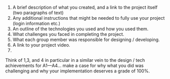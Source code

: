 1. A brief description of what you created, and a link to the project itself (two paragraphs of text)
2. Any additional instructions that might be needed to fully use your project (login information etc.)
3. An outline of the technologies you used and how you used them.
4. What challenges you faced in completing the project.
5. What each group member was responsible for designing / developing.
6. A link to your project video.
7. 
Think of 1,3, and 4 in particular in a similar vein to the design / tech achievements for A1—A4… make a case for why what you did was challenging and why your implementation deserves a grade of 100%.

